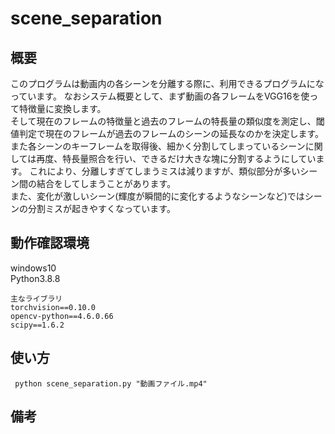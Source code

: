 # scene_separation
## 概要
このプログラムは動画内の各シーンを分離する際に、利用できるプログラムになっています。
なおシステム概要として、まず動画の各フレームをVGG16を使って特徴量に変換します。\
そして現在のフレームの特徴量と過去のフレームの特長量の類似度を測定し、閾値判定で現在のフレームが過去のフレームのシーンの延長なのかを決定します。
また各シーンのキーフレームを取得後、細かく分割してしまっているシーンに関しては再度、特長量照合を行い、できるだけ大きな塊に分割するようにしています。
これにより、分離しすぎてしまうミスは減りますが、類似部分が多いシーン間の結合をしてしまうことがあります。\
また、変化が激しいシーン(輝度が瞬間的に変化するようなシーンなど)ではシーンの分割ミスが起きやすくなっています。
## 動作確認環境
windows10\
Python3.8.8
```
主なライブラリ
torchvision==0.10.0
opencv-python==4.6.0.66
scipy==1.6.2
```
## 使い方
``` python scene_separation.py "動画ファイル.mp4"```

## 備考

